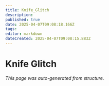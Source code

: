 ```yaml
---
title: Knife_Glitch
description: 
published: true
date: 2025-04-07T09:08:18.166Z
tags: 
editor: markdown
dateCreated: 2025-04-07T09:08:15.883Z
---
```


# Knife Glitch

*This page was auto-generated from structure.*
